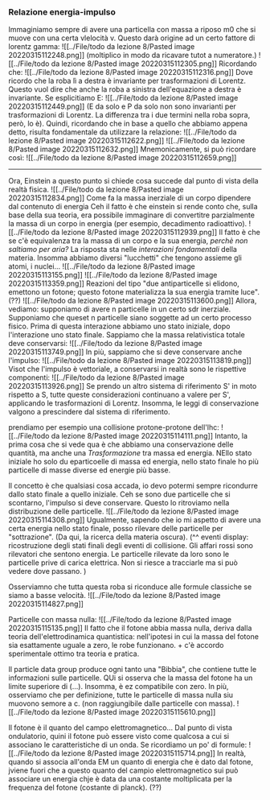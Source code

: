 ### Relazione energia-impulso
Immaginiamo sempre di avere una particella con massa a riposo m0 che si muove con una certa vlelocità v. Questo darà origine ad un certo fattore di lorentz gamma:
![[../File/todo da lezione 8/Pasted image 20220315112248.png]]
(moltiplico in modo da ricavare tutot a numeratore.)
![[../File/todo da lezione 8/Pasted image 20220315112305.png]]
Ricordando che:
![[../File/todo da lezione 8/Pasted image 20220315112316.png]]
Dove ricordo che la roba lì a destra è invariante per trasformazioni di Lorentz.
Questo vuol dire che anche la roba a sinistra dell'equazione a destra è invariante.
Se esplicitiamo E:
![[../File/todo da lezione 8/Pasted image 20220315112449.png]]
(E da solo e P da solo non sono invarianti per trasformazioni di Lorentz. La differenza tra i due termini nella roba sopra, però, lo è).
Quindi, ricordando che in base a quello che abbiamo appena detto, risulta fondamentale da utilizzare la relazione:
![[../File/todo da lezione 8/Pasted image 20220315112622.png]]
![[../File/todo da lezione 8/Pasted image 20220315112632.png]]
Mnemonicamente, si può ricordare così:
![[../File/todo da lezione 8/Pasted image 20220315112659.png]]

---

Ora, Einstein a questo punto si chiede cosa succede dal punto di vista della realtà fisica.
![[../File/todo da lezione 8/Pasted image 20220315112834.png]]
Come fa la massa inerziale di un corpo dipendere dal contenuto di energia
Ceh il fatto è che einstein si rende conto che, sulla base della sua teoria, era possibile immaginare di convertitre parzialmente la massa di un corpo in energia (per esempio, decadimento radioattivo).
![[../File/todo da lezione 8/Pasted image 20220315112939.png]]
Il fatto è che se c'è equivalenza tra la massa di un corpo e la sua energia, _perchè non saltiamo per aria?_ La risposta sta nelle _interazioni fondamentali_ della materia. Insomma abbiamo diversi "lucchetti" che tengono assieme gli atomi, i nuclei...
![[../File/todo da lezione 8/Pasted image 20220315113155.png]]
![[../File/todo da lezione 8/Pasted image 20220315113359.png]]
Reazioni del tipo "due antiparticelle si elidono, emettono un fotone; questo fotone materializza la sua energia tramite luce".
(??)
![[../File/todo da lezione 8/Pasted image 20220315113600.png]]
Allora, vediamo:
supponiamo di avere n particelle in un certo sdr inerziale. Supponiamo che queset n particelle siano soggette ad un certo processo fisico. Prima di questa interazione abbiamo uno stato iniziale, dopo l'interazione uno stato finale.
Sappiamo che la massa relativistica totale deve conservarsi:
![[../File/todo da lezione 8/Pasted image 20220315113749.png]]
In più, sappiamo che si deve conservare anche l'impulso:
![[../File/todo da lezione 8/Pasted image 20220315113819.png]]
Visot che l'impulso è vettoriale, a conservarsi in realtà sono le rispettive componenti:
![[../File/todo da lezione 8/Pasted image 20220315113926.png]]
Se prendo un altro sistema di riferimento S' in moto rispetto a S, tutte queste considerazioni continuano a valere per S', applicando le trasformazioni di Lorentz.
Insomma, le leggi di conservazione valgono a prescindere dal sistema di riferimento.

prendiamo per esempio una collisione protone-protone dell'lhc:
![[../File/todo da lezione 8/Pasted image 20220315114111.png]]
Intanto, la prima cosa che si vede qua è che abbiamo una conservazione delle quantità, ma anche una _Trasformazione_ tra massa ed energia. NEllo stato iniziale ho solo du eparticoelle di massa ed energia, nello stato finale ho più particelle di masse diverse ed energie più basse.

Il concetto è che qualsiasi cosa accada, io devo potermi sempre ricondurre dallo stato finale a quello iniziale. Ceh se sono due particelle che si scontarno, l'impulso si deve conservare. Questo lo ritroviamo nella distribuzione delle particelle. 
![[../File/todo da lezione 8/Pasted image 20220315114308.png]]
Ugualmente, sapendo che io mi aspetto di avere una certa energia nello stato finale, posso rilevare delle particelle per "sottrazione". (Da qui, la ricerca della materia oscura).
(^^ eventi display: ricostruzione degli stati finali degli eventi di collisione. Gli affari rossi sono rilevatori che sentono energia. Le particelle rilevate da loro sono le particelle prive di carica elettrica. Non si riesce a tracciarle ma si può vedere dove passano. )

Osserviamno che tutta questa roba si riconduce alle formule classiche se siamo a basse velocità.
![[../File/todo da lezione 8/Pasted image 20220315114827.png]]

Particelle con massa nulla:
![[../File/todo da lezione 8/Pasted image 20220315115135.png]]
Il fatto che il fotone abbia massa nulla, deriva dalla teoria dell'elettrodinamica quantistica: nell'ipotesi in cui la massa del fotone sia esattamente uguale a zero, le robe funzionano. + c'è accordo sperimentale ottimo tra teoria e pratica.

Il particle data group produce ogni tanto una "Bibbia", che contiene tutte le informazioni sulle particelle.
QUi si osserva che la massa del fotone ha un limite superiore di (...). Insomma, è ez compatibile con zero.
In più, osserviamo che per definizione, tutte le particelle di massa nulla siu muovono semore a c. (non raggiungibile dalle particelle con massa).
![[../File/todo da lezione 8/Pasted image 20220315115610.png]]

Il fotone è il quanto del campo elettromagnetico...
Dal punto di vista ondulatorio, quini il fotone può essere visto come qualcosa a cui si associano le caratteristiche di un onda. Se ricordiamo un po' di formule:
![[../File/todo da lezione 8/Pasted image 20220315115714.png]]
In realtà, quando si associa all'onda EM un quanto di energia che è dato dal fotone, jviene fuori che a questo quanto del campio elettromagnetico sui può associare un energia chje è data da una costante moltiplicata per la frequenza del fotone (costante di planck).
(??)
